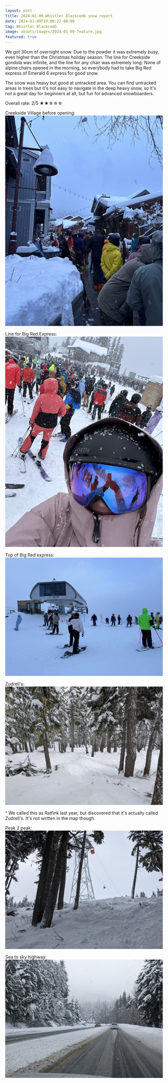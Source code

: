 ```yaml
---
layout: post
title: 2024-01-09 Whistler Blackcomb snow report
date: 2024-01-09T19:00:22-08:00
tag: Whistler Blackcomb
image: assets/images/2024-01-09-feature.jpg
featured: true
---
```

We got 30cm of overnight snow. Due to the powder it was extremely busy, even higher than the Christmas holiday season. The line for Creekside gondola was infinite, and the line for any chair was extremely long. None of alpine chairs opened in the morning, so everybody had to take Big Red express of Emerald 6 express for good snow.

The snow was heavy but good at untracked area. You can find untracked areas in trees but it's not easy to navigate in the deep heavy snow, so it's not a great day for beginners at all, but fun for advanced snowboarders.

Overall rate: 2/5 ★★☆☆☆

Creekside Village before opening:
![](/assets/images/2024-01-09-creekside-village-before-opening.jpg)

Line for Big Red Express:
![](/assets/images/2024-01-09-line-for-big-red.jpg)

Top of Big Red express:
![](/assets/images/2024-01-09-big-red-express.jpg)

Zudrell's:
![](/assets/images/2024-01-09-zudrells.jpg)

^ We called this as Ratfink last year, but discovered that it's actually called Zudrell's. It's not written in the map though.

Peak 2 peak:
![](/assets/images/2024-01-09-peak2peak.jpg)

Sea to sky highway:
![](/assets/images/2024-01-09-sea-to-sky-highway.jpg)
